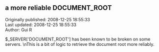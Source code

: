 ## a more reliable DOCUMENT_ROOT  
Originally published: 2008-12-25 18:55:33  
Last updated: 2008-12-25 18:55:33  
Author: Gui R  
  
$_SERVER['DOCUMENT_ROOT'] has been known to be broken on some servers.\nThis is a bit of logic to retrieve the document root more reliably.
